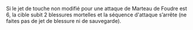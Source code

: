 Si le jet de touche non modifié pour une attaque de Marteau de Foudre est 6,
la cible subit 2 blessures mortelles et la séquence d'attaque s’arrête (ne faites
pas de jet de blessure ni de sauvegarde).
